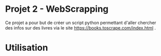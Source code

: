 # Projet 2 - WebScrapping
Ce projet a pour but de créer un script python permettant d'aller chercher des infos sur des livres via le site https://books.toscrape.com/index.html .


# Utilisation